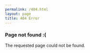```yaml
---
permalink: /404.html
layout: page
title: 404 Error
---
```


### Page not found :(
The requested page could not be found.

